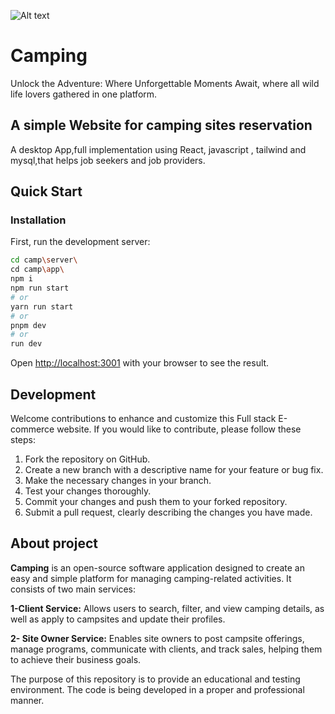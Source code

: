 ![Alt text](https://i.ibb.co/5kjsQwR/2.png)

# Camping

Unlock the Adventure: Where Unforgettable Moments Await, where all wild life lovers gathered in one platform.

## A simple Website for camping sites reservation

A desktop App,full implementation using React, javascript , tailwind and mysql,that helps job seekers and job providers.

## Quick Start

### Installation

First, run the development server:

```bash
cd camp\server\
cd camp\app\
npm i
npm run start
# or
yarn run start
# or
pnpm dev
# or
run dev
```

Open [http://localhost:3001](http://localhost:3001) with your browser to see the result.

## Development

Welcome contributions to enhance and customize this Full stack E-commerce website. If you would like to contribute, please follow these steps:

1. Fork the repository on GitHub.
2. Create a new branch with a descriptive name for your feature or bug fix.
3. Make the necessary changes in your branch.
4. Test your changes thoroughly.
5. Commit your changes and push them to your forked repository.
6. Submit a pull request, clearly describing the changes you have made.

## About project

**Camping** is an open-source software application designed to create an easy and simple platform for managing camping-related activities. It consists of two main services:

**1-Client Service:** Allows users to search, filter, and view camping details, as well as apply to campsites and update their profiles.

**2- Site Owner Service:** Enables site owners to post campsite offerings, manage programs, communicate with clients, and track sales, helping them to achieve their business goals.

The purpose of this repository is to provide an educational and testing environment. The code is being developed in a proper and professional manner.
